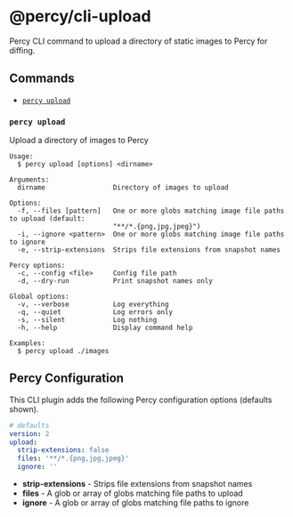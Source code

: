 # @percy/cli-upload

Percy CLI command to upload a directory of static images to Percy for diffing.

## Commands
<!-- commands -->
* [`percy upload`](#percy-upload)

### `percy upload`

Upload a directory of images to Percy

```
Usage:
  $ percy upload [options] <dirname>

Arguments:
  dirname                 Directory of images to upload

Options:
  -f, --files [pattern]   One or more globs matching image file paths to upload (default:
                          "**/*.{png,jpg,jpeg}")
  -i, --ignore <pattern>  One or more globs matching image file paths to ignore
  -e, --strip-extensions  Strips file extensions from snapshot names

Percy options:
  -c, --config <file>     Config file path
  -d, --dry-run           Print snapshot names only

Global options:
  -v, --verbose           Log everything
  -q, --quiet             Log errors only
  -s, --silent            Log nothing
  -h, --help              Display command help

Examples:
  $ percy upload ./images
```
<!-- commandsstop -->

## Percy Configuration

This CLI plugin adds the following Percy configuration options (defaults shown).

```yaml
# defaults
version: 2
upload:
  strip-extensions: false
  files: '**/*.{png,jpg,jpeg}'
  ignore: ''
```

- **strip-extensions** - Strips file extensions from snapshot names
- **files** - A glob or array of globs matching file paths to upload
- **ignore** - A glob or array of globs matching file paths to ignore
